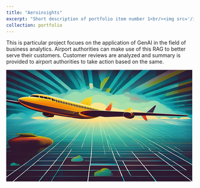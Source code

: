 ```yaml
---
title: "Aeroinsights"
excerpt: "Short description of portfolio item number 1<br/><img src='/images/airport.png'>"
collection: portfolio
---
```


This is particular project focues on the application of GenAI in the field of business analytics. Airport authorities can make use of this RAG to better serve their customers. Customer reviews are analyzed and summary is provided to airport authorities to take action based on the same.

![Airplane](/images/airport.png)
